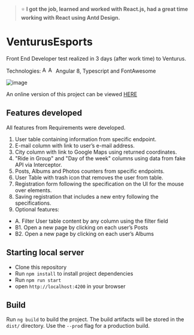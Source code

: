 

>  :star: **I got the job, learned and worked with React.js, had a great time working with React using Antd Design.**

# VenturusEsports 

Front End Developer test realized in 3 days (after work time) to Venturus.

Technologies: <img src="https://raw.githubusercontent.com/simple-icons/simple-icons/develop/icons/angular.svg#gh-light-mode-only" alt="Angular" width=16 height=16><img src="https://raw.githubusercontent.com/simple-icons/simple-icons/develop/assets/readme/angular-white.svg#gh-dark-mode-only" alt="Angular" width=16 height=16>  Angular 8, Typescript and FontAwesome




![image](https://user-images.githubusercontent.com/29731180/157268303-8a1e2202-7d1c-4240-b162-5e59a2b4b33b.png)


An online version of this project can be viewed [HERE](https://venturus-sports.web.app) 

## Features developed

All features from Requirements were developed.

1. User table containing information from specific endpoint.
2. E-mail column with link to user’s e-mail address.
3. City column with link to Google Maps using returned coordinates.
4. "Ride in Group" and "Day of the week" columns using data from fake API via Interceptor.
5. Posts, Albums and Photos counters from specific endpoints.
6. User Table with trash icon that removes the user from table.
7. Registration form following the specification on the UI for the mouse over elements.
8. Saving registration that includes a new entry following the specifications.
9. Optional features:
 - A. Filter User table content by any column using the filter field
 - B1. Open a new page by clicking on each user’s Posts
 - B2. Open a new page by clicking on each user’s Albums
 
## Starting local server

- Clone this repository
- Run `npm install` to install project dependencies
- Run `npm run start`
- open `http://localhost:4200` in your browser


## Build

Run `ng build` to build the project. 
The build artifacts will be stored in the `dist/` directory. 
Use the `--prod` flag for a production build.
